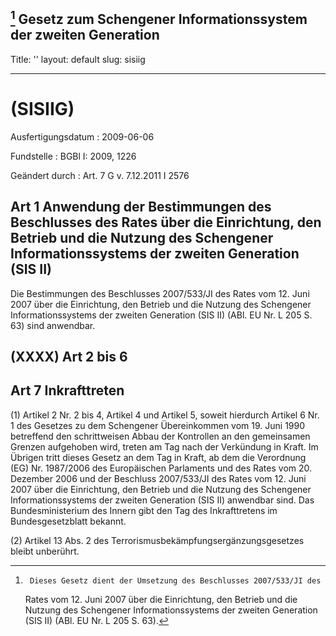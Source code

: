 [^F772013_01_BJNR122600009]
Gesetz zum Schengener Informationssystem der zweiten Generation
---
Title: ''
layout: default
slug: sisiig

---

#  (SISIIG)

Ausfertigungsdatum
:   2009-06-06

Fundstelle
:   BGBl I: 2009, 1226

Geändert durch
:   Art. 7 G v. 7.12.2011 I 2576

[^F772013_01_BJNR122600009]:     Dieses Gesetz dient der Umsetzung des Beschlusses 2007/533/JI des
    Rates vom 12. Juni 2007 über die Einrichtung, den Betrieb und die
    Nutzung des Schengener Informationssystems der zweiten Generation (SIS
    II) (ABl. EU Nr. L 205 S. 63).


## Art 1 Anwendung der Bestimmungen des Beschlusses des Rates über die Einrichtung, den Betrieb und die Nutzung des Schengener Informationssystems der zweiten Generation (SIS II)

Die Bestimmungen des Beschlusses 2007/533/JI des Rates vom 12. Juni
2007 über die Einrichtung, den Betrieb und die Nutzung des Schengener
Informationssystems der zweiten Generation (SIS II) (ABl. EU Nr. L 205
S. 63) sind anwendbar.


## (XXXX) Art 2 bis 6



## Art 7 Inkrafttreten

(1) Artikel 2 Nr. 2 bis 4, Artikel 4 und Artikel 5, soweit hierdurch
Artikel 6 Nr. 1 des Gesetzes zu dem Schengener Übereinkommen vom 19.
Juni 1990 betreffend den schrittweisen Abbau der Kontrollen an den
gemeinsamen Grenzen aufgehoben wird, treten am Tag nach der Verkündung
in Kraft. Im Übrigen tritt dieses Gesetz an dem Tag in Kraft, ab dem
die Verordnung (EG) Nr. 1987/2006 des Europäischen Parlaments und des
Rates vom 20. Dezember 2006 und der Beschluss 2007/533/JI des Rates
vom 12. Juni 2007 über die Einrichtung, den Betrieb und die Nutzung
des Schengener Informationssystems der zweiten Generation (SIS II)
anwendbar sind. Das Bundesministerium des Innern gibt den Tag des
Inkrafttretens im Bundesgesetzblatt bekannt.

(2) Artikel 13 Abs. 2 des Terrorismusbekämpfungsergänzungsgesetzes
bleibt unberührt.

